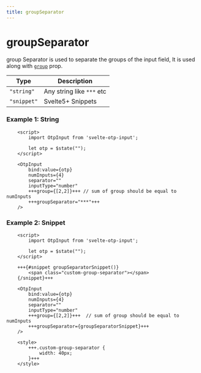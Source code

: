 ```yaml
---
title: groupSeparator
---
```


# groupSeparator

group Separator is used to separate the groups of the input field, It is used along with [`group`](group) prop.

| Type        | Description               |
|-------------|---------------------------|
| `"string"`  | Any string like `***` etc |
| `"snippet"` | Svelte5+ Snippets         |

### Example 1: String
```svelte
    <script>
        import OtpInput from 'svelte-otp-input';
    
        let otp = $state("");
    </script>
    
    <OtpInput
        bind:value={otp}
        numInputs={4}
        separator=""
        inputType="number"
        +++group={[2,2]}+++ // sum of group should be equal to numInputs
        +++groupSeparator="***"+++
    />
```

### Example 2: Snippet
```svelte
    <script>
        import OtpInput from 'svelte-otp-input';
    
        let otp = $state("");
    </script>
    
    +++{#snippet groupSeparatorSnippet()}
        <span class="custom-group-separator"></span>
    {/snippet}+++
    
    <OtpInput
        bind:value={otp}
        numInputs={4}
        separator=""
        inputType="number"
        +++group={[2,2]}+++  // sum of group should be equal to numInputs
        +++groupSeparator={groupSeparatorSnippet}+++
    />
    
    <style>
        +++.custom-group-separator {
            width: 40px;
        }+++
    </style>
```
